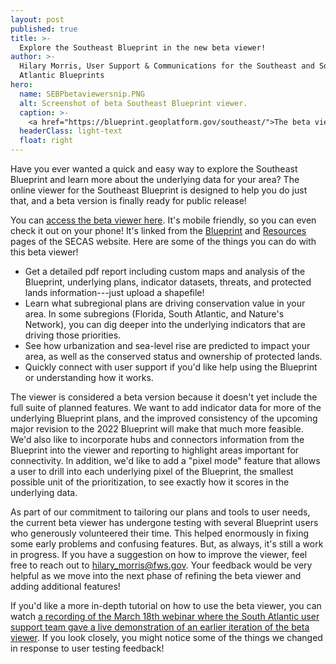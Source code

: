 ```yaml
---
layout: post
published: true
title: >-
  Explore the Southeast Blueprint in the new beta viewer!
author: >-
  Hilary Morris, User Support & Communications for the Southeast and South
  Atlantic Blueprints
hero:
  name: SEBPbetaviewersnip.PNG
  alt: Screenshot of beta Southeast Blueprint viewer.
  caption: >-
    <a href="https://blueprint.geoplatform.gov/southeast/">The beta viewer</a> is an easy-to-use online interface for exploring the Southeast Blueprint.
  headerClass: light-text
  float: right
---
```

Have you ever wanted a quick and easy way to explore the Southeast Blueprint and learn more about the underlying data for your area? The online viewer for the Southeast Blueprint is designed to help you do just that, and a beta version is finally ready for public release!

You can [access the beta viewer here](https://blueprint.geoplatform.gov/southeast/). It's mobile friendly, so you can even check it out on your phone! It's linked from the [Blueprint](http://secassoutheast.org/blueprint) and [Resources](http://secassoutheast.org/resources) pages of the SECAS website. Here are some of the things you can do with this beta viewer!

- Get a detailed pdf report including custom maps and analysis of the Blueprint, underlying plans, indicator datasets, threats, and protected lands information---just upload a shapefile!
- Learn what subregional plans are driving conservation value in your area. In some subregions (Florida, South Atlantic, and Nature's Network), you can dig deeper into the underlying indicators that are driving those priorities. 
- See how urbanization and sea-level rise are predicted to impact your area, as well as the conserved status and ownership of protected lands.<!--more-->
- Quickly connect with user support if you'd like help using the Blueprint or understanding how it works.

The viewer is considered a beta version because it doesn't yet include the full suite of planned features. We want to add indicator data for more of the underlying Blueprint plans, and the improved consistency of the upcoming major revision to the 2022 Blueprint will make that much more feasible. We'd also like to incorporate hubs and connectors information from the Blueprint into the viewer and reporting to highlight areas important for connectivity. In addition, we'd like to add a "pixel mode" feature that allows a user to drill into each underlying pixel of the Blueprint, the smallest possible unit of the prioritization, to see exactly how it scores in the underlying data.

As part of our commitment to tailoring our plans and tools to user needs, the current beta viewer has undergone testing with several Blueprint users who generously volunteered their time. This helped enormously in fixing some early problems and confusing features. But, as always, it's still a work in progress. If you have a suggestion on how to improve the viewer, feel free to reach out to hilary_morris@fws.gov. Your feedback would be very helpful as we move into the next phase of refining the beta viewer and adding additional features!

If you'd like a more in-depth tutorial on how to use the beta viewer, you can watch [a recording of the March 18th webinar where the South Atlantic user support team gave a live demonstration of an earlier iteration of the beta viewer](https://youtu.be/qaqjLXGDmbs). If you look closely, you might notice some of the things we changed in response to user testing feedback!
